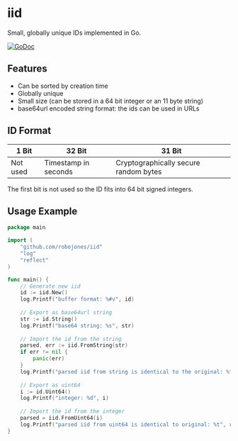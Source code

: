 # iid
Small, globally unique IDs implemented in Go.

[![GoDoc](https://godoc.org/github.com/robojones/iid?status.svg)](https://godoc.org/github.com/robojones/iid)

## Features

- Can be sorted by creation time
- Globally unique
- Small size (can be stored in a 64 bit integer or an 11 byte string)
- base64url encoded string format: the ids can be used in URLs

## ID Format

| 1 Bit    | 32 Bit               | 31 Bit                                |
| -------- | -------------------- | ------------------------------------- |
| Not used | Timestamp in seconds | Cryptographically secure random bytes |

The first bit is not used so the ID fits into 64 bit signed integers.

## Usage Example

```go
package main

import (
	"github.com/robojones/iid"
	"log"
	"reflect"
)

func main() {
	// Generate new iid
	id := iid.New()
	log.Printf("buffer format: %#v", id)
	
	// Export as base64url string
	str := id.String()
	log.Printf("base64 string: %s", str)
	
	// Import the id from the string
	parsed, err := iid.FromString(str)
	if err != nil {
		panic(err)
	}
	log.Printf("parsed iid from string is identical to the original: %t", reflect.DeepEqual(id, parsed))
	
	// Export as uint64
	i := id.Uint64()
	log.Printf("integer: %d", i)
	
	// Import the id from the integer
	parsed = iid.FromUint64(i)
	log.Printf("parsed iid from uint64 is identical to original: %t", reflect.DeepEqual(id, parsed))
}
```
